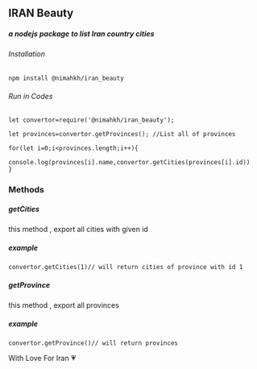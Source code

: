 ## IRAN Beauty

##### a nodejs package to list Iran country cities

###### Installation

```
npm install @nimahkh/iran_beauty
```

###### Run in Codes

```
let convertor=require('@nimahkh/iran_beauty');

let provinces=convertor.getProvinces(); //List all of provinces

for(let i=0;i<provinces.length;i++){
    console.log(provinces[i].name,convertor.getCities(provinces[i].id))
}
```

### Methods
##### getCities
this method , export all cities with given id 
##### example
```
convertor.getCities(1)// will return cities of province with id 1
```

##### getProvince
this method , export all provinces
##### example
```
convertor.getProvince()// will return provinces
```

With Love For Iran :heartpulse:
